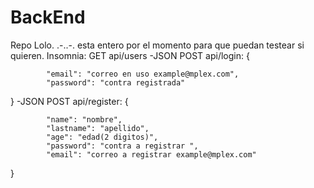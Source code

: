 # BackEnd
Repo Lolo.
.-..-.
esta entero por el momento para que puedan testear si quieren.
Insomnia: 
GET api/users
-JSON POST api/login: {
		
  
  		    "email": "correo en uso example@mplex.com",
			"password": "contra registrada"
			
			
}
-JSON POST api/register: {
		
  
  		    "name": "nombre",
			"lastname": "apellido",
			"age": "edad(2 digitos)",
			"password": "contra a registrar ",
			"email": "correo a registrar example@mplex.com"
			
			
}

